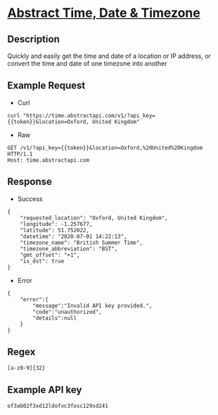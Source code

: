 # [Abstract Time, Date & Timezone](https://www.abstractapi.com/api/time-date-timezone-api)

## __Description__
Quickly and easily get the time and date of a location or IP address, or convert the time and date of one timezone into another

## __Example Request__
* Curl
```
curl "https://time.abstractapi.com/v1/?api_key={{token}}&location=Oxford, United Kingdom"
```

* Raw
```
GET /v1/?api_key={{token}}&location=Oxford,%20United%20Kingdom HTTP/1.1
Host: time.abstractapi.com
```

## __Response__
* Success
```
{
    "requested_location": "Oxford, United Kingdom",
    "longitude": -1.257677,
    "latitude": 51.752022,
    "datetime": "2020-07-01 14:22:13",
    "timezone_name": "British Summer Time",
    "timezone_abbreviation": "BST",
    "gmt_offset": "+1",
    "is_dst": true
}
```
* Error
```
{
    "error":{
        "message":"Invalid API key provided.",
        "code":"unauthorized",
        "details":null
    }
}
```

## __Regex__
```
[a-z0-9]{32}
```

## __Example API key__
```
of3ab02f3xd12ldofxc3fosc129sd241
```